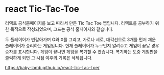 # react Tic-Tac-Toe

리액트 공식홈페이지를 보고 따라서 만든 Tic Tac Toe 앱입니다.
리액트를 공부하기 위한 목적으로 작성되었으며,
코드는 공식 홈페이지와 같습니다.

두 플레이어가 번갈아가며 O와 X를 그리고, 가로나 세로, 대각선으로 3개를 먼저 채운 플레이어가 승리하는 게임입니다. 현재 플레이어가 누구인지 알려주고 게임이 끝날 경우 승자를 표시합니다. 게임이 끝나면 게임을 복기할 수 있습니다. 복기하는 도중 게임판을 클릭하게 되면 그 시점 이후의.기록은 삭제됩니다.

https://baby-lamb.github.io/react-Tic-Tac-Toe/

